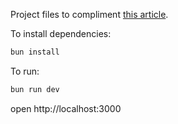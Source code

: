 Project files to compliment [this article](https://www.codu.co/articles/crud-app-with-hono-mongodb-bun-and-typescript-kgb7jl9r).

To install dependencies:
```sh
bun install
```

To run:
```sh
bun run dev
```

open http://localhost:3000
